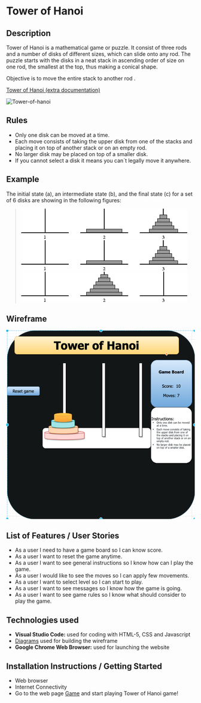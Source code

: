 # Tower of Hanoi

## Description
Tower of Hanoi is a mathematical game or puzzle. It consist of three rods and a number of disks of different sizes, which can slide onto any rod.
The puzzle starts with the disks in a neat stack in ascending order of size on one rod, the smallest at the top, thus making a conical shape.

Objective is to move the entire stack to another rod .

[Tower of Hanoi (extra documentation)](https://en.wikipedia.org/wiki/Tower_of_Hanoi) 

![Tower-of-hanoi](https://github.com/gcruz16/tower-of-hanoi/blob/master/img/Tower-of-hanoi.gif)

## Rules
* Only one disk can be moved at a time.
* Each move consists of taking the upper disk from one of the stacks and placing it on top of another stack or on an empty rod.
* No larger disk may be placed on top of a smaller disk.
* If you cannot select a disk it means you can´t legally move it anywhere.

## Example

The initial state (a), an intermediate state (b), and the final state (c) for a set of 6 disks are showing in the following figures:

>![initial state](https://github.com/gcruz16/tower-of-hanoi/blob/master/img/hanoi_example.png)
>![intermediate state](https://github.com/gcruz16/tower-of-hanoi/blob/master/img/hanoi_example2.png)
>![final state](https://github.com/gcruz16/tower-of-hanoi/blob/master/img/hanoi_example3.png)


## Wireframe
![](https://github.com/gcruz16/tower-of-hanoi/blob/master/img/Wireframe_Tower-of-hanoi.png)


## List of Features / User Stories
* As a user I need to have a game board so I can know score. 
* As a user I want to reset the game anytime.
* As a user I want to see general instructions so I know how can I play the game.
* As a user I would like to see the moves so I can apply few movements.
* As a user I want to select level so I can start to play.
* As a user I want to see messages so I know how the game is going.
* As a user I want to see game rules so I know what should consider to play the game.

## Technologies used
* **Visual Studio Code:** used for coding with HTML-5, CSS and Javascript
* [Diagrams](https://app.diagrams.net/)  used for building the wireframe
* **Google Chrome Web Browser:** used for launching the website

## Installation Instructions / Getting Started
* Web browser
* Internet Connectivity
* Go to the web page [Game](https://gcruz16.github.io/tower-of-hanoi/) and start playing Tower of Hanoi game! 




